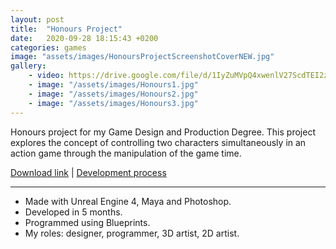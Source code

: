 ```yaml
---
layout: post
title:  "Honours Project"
date:   2020-09-28 18:15:43 +0200
categories: games
image: "assets/images/HonoursProjectScreenshotCoverNEW.jpg"
gallery: 
    - video: https://drive.google.com/file/d/1IyZuMVpQ4xwenlV27ScdTEI2zdHj2UmT/preview
    - image: "/assets/images/Honours1.jpg"
    - image: "/assets/images/Honours2.jpg"
    - image: "/assets/images/Honours3.jpg"
---
```


Honours project for my Game Design and Production Degree. This project explores the concept of controlling two characters simultaneously in an action game through the manipulation of the game time.   

[Download link](https://drive.google.com/open?id=17BO5ZDP-_ly-NHyFCzwilobFYQ_SFqw2) | 
[Development process](https://drive.google.com/open?id=1S0TPMUV3GOqJ-ycuRf-hgZWrctQDJ4h_)

----

- Made with Unreal Engine 4, Maya and Photoshop.
- Developed in 5 months.
- Programmed using Blueprints.
- My roles: designer, programmer, 3D artist, 2D artist.
